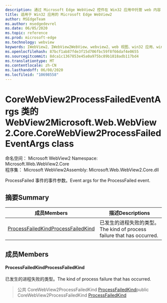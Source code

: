 ```yaml
---
description: 通过 Microsoft Edge WebView2 控件在 Win32 应用中托管 web 内容
title: 适用于 Win32 应用的 Microsoft Edge WebView2
author: MSEdgeTeam
ms.author: msedgedevrel
ms.date: 06/05/2020
ms.topic: reference
ms.prod: microsoft-edge
ms.technology: webview
keywords: IWebView2、IWebView2WebView、webview2、web 视图、win32 应用、win32、edge、ICoreWebView2、ICoreWebView2Controller、浏览器控件、边缘 html
ms.openlocfilehash: 87bcf1ab87fde3f15d706fbc59f8f66daf4e0655
ms.sourcegitcommit: 8dca1c1367853e45a0a975bc89b1818adb117bd4
ms.translationtype: MT
ms.contentlocale: zh-CN
ms.lasthandoff: 06/08/2020
ms.locfileid: "10698558"
---
```

# <span data-ttu-id="4c46d-104">CoreWebView2ProcessFailedEventArgs 类的 WebView2</span><span class="sxs-lookup"><span data-stu-id="4c46d-104">Microsoft.Web.WebView2.Core.CoreWebView2ProcessFailedEventArgs class</span></span> 

<span data-ttu-id="4c46d-105">命名空间： Microsoft WebView2 </span><span class="sxs-lookup"><span data-stu-id="4c46d-105">Namespace: Microsoft.Web.WebView2.Core</span></span>\
<span data-ttu-id="4c46d-106">程序集： Microsoft WebView2</span><span class="sxs-lookup"><span data-stu-id="4c46d-106">Assembly: Microsoft.Web.WebView2.Core.dll</span></span>

<span data-ttu-id="4c46d-107">ProcessFailed 事件的事件参数。</span><span class="sxs-lookup"><span data-stu-id="4c46d-107">Event args for the ProcessFailed event.</span></span>

## <span data-ttu-id="4c46d-108">摘要</span><span class="sxs-lookup"><span data-stu-id="4c46d-108">Summary</span></span>

 <span data-ttu-id="4c46d-109">成员</span><span class="sxs-lookup"><span data-stu-id="4c46d-109">Members</span></span>                        | <span data-ttu-id="4c46d-110">描述</span><span class="sxs-lookup"><span data-stu-id="4c46d-110">Descriptions</span></span>
--------------------------------|---------------------------------------------
[<span data-ttu-id="4c46d-111">ProcessFailedKind</span><span class="sxs-lookup"><span data-stu-id="4c46d-111">ProcessFailedKind</span></span>](#processfailedkind) | <span data-ttu-id="4c46d-112">已发生的进程失败的类型。</span><span class="sxs-lookup"><span data-stu-id="4c46d-112">The kind of process failure that has occurred.</span></span>

## <span data-ttu-id="4c46d-113">成员</span><span class="sxs-lookup"><span data-stu-id="4c46d-113">Members</span></span>

#### <span data-ttu-id="4c46d-114">ProcessFailedKind</span><span class="sxs-lookup"><span data-stu-id="4c46d-114">ProcessFailedKind</span></span> 

<span data-ttu-id="4c46d-115">已发生的进程失败的类型。</span><span class="sxs-lookup"><span data-stu-id="4c46d-115">The kind of process failure that has occurred.</span></span>

> <span data-ttu-id="4c46d-116">公共 CoreWebView2ProcessFailedKind [ProcessFailedKind](#processfailedkind)</span><span class="sxs-lookup"><span data-stu-id="4c46d-116">public CoreWebView2ProcessFailedKind [ProcessFailedKind](#processfailedkind)</span></span>


